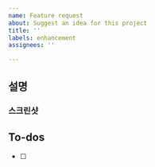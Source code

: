 ```yaml
---
name: Feature request
about: Suggest an idea for this project
title: ''
labels: enhancement
assignees: ''

---
```


## 설명


### 스크린샷


## To-dos
- [ ]
